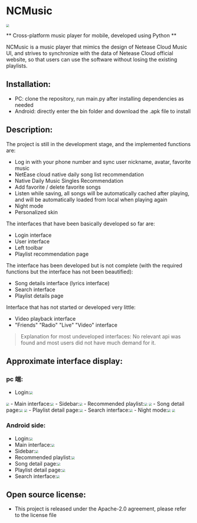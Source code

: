 # NCMusic
<img src="src/login_logo.png" style="zoom:50%" />

** Cross-platform music player for mobile, developed using Python **

NCMusic is a music player that mimics the design of Netease Cloud Music UI, and strives to synchronize with the data of Netease Cloud official website, so that users can use the software without losing the existing playlists.


## Installation:
- PC: clone the repository, run main.py after installing dependencies as needed
- Android: directly enter the bin folder and download the .apk file to install

## Description:
The project is still in the development stage, and the implemented functions are:
- Log in with your phone number and sync user nickname, avatar, favorite music
- NetEase cloud native daily song list recommendation
- Native Daily Music Singles Recommendation
- Add favorite / delete favorite songs
- Listen while saving, all songs will be automatically cached after playing, and will be automatically loaded from local when playing again
- Night mode
- Personalized skin

The interfaces that have been basically developed so far are:
- Login interface
- User interface
- Left toolbar
- Playlist recommendation page

The interface has been developed but is not complete (with the required functions but the interface has not been beautified):
- Song details interface (lyrics interface)
- Search interface
- Playlist details page

Interface that has not started or developed very little:
- Video playback interface
- "Friends" "Radio" "Live" "Video" interface

> Explanation for most undeveloped interfaces: No relevant api was found and most users did not have much demand for it.


## Approximate interface display:
### pc 端:

- Login:<img src="img/login_0.png" style="zoom:50%" />
<img src="img/login_1.png" style="zoom:50%" />
- Main interface:<img src="img/main_0.png" style="zoom:50%" />
- Sidebar:<img src="img/sidebar_0.png" style="zoom:50%" />
- Recommended playlist:<img src="img/rec_musiclist.png" style="zoom:50%" />
<img src="img/rec_musiclist_1.png" style="zoom:50%" />
- Song detail page:<img src="img/music_detail.png" style="zoom:50%" />
<img src="img/music_detail_1.png" style="zoom:50%" />
- Playlist detail page:<img src="img/music_list.png" style="zoom:50%" />
- Search interface:<img src="img/search.png" style="zoom:50%" />
- Night mode:<img src="img/night_rec_musiclist.png" style="zoom:50%" />
<img src="img/night_main.png" style="zoom:50%" />

### Android side:
- Login:<img src="img/a_login.png" style="zoom:50%" />
- Main interface:<img src="img/a_main.png" style="zoom:50%" />
- Sidebar:<img src="img/a_side.png" style="zoom:50%" />
- Recommended playlist:<img src="img/a_rec_m_l.png" style="zoom:50%" />
- Song detail page:<img src="img/a_music_detail.png" style="zoom:50%" />
- Playlist detail page:<img src="img/a_musiclist_detail.png" style="zoom:50%" />
- Search interface:<img src="img/a_search.png" style="zoom:50%" />
## Open source license:
- This project is released under the Apache-2.0 agreement, please refer to the license file
